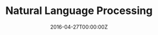 ---
title: Natural Language Processing
summary: "Course of Natural Language Processing at DCC UChile"
tags:
- deep learning
- ai
- nlp
date: "2016-04-27T00:00:00Z"
authors: Felipe Bravo-Marquez
# Optional external URL for project (replaces project detail page).
external_link: https://github.com/dccuchile/CC6205

image:
  caption: Photo by rawpixel on Unsplash
  focal_point: Smart

links:
url_code: https://github.com/dccuchile/CC6205
# url_pdf: ""
url_slides: https://github.com/dccuchile/CC6205#slides
url_video: https://www.youtube.com/watch?v=HEKTNOttGvU&list=PLppKo85eGXiXIh54H_qz48yHPHeNVJqBi
# url_source: https://github.com/dccuchile/CC6205

# Slides (optional).
#   Associate this project with Markdown slides.
#   Simply enter your slide deck's filename without extension.
#   E.g. `slides = "example-slides"` references `content/slides/example-slides.md`.
#   Otherwise, set `slides = ""`.
slides: ""
---
